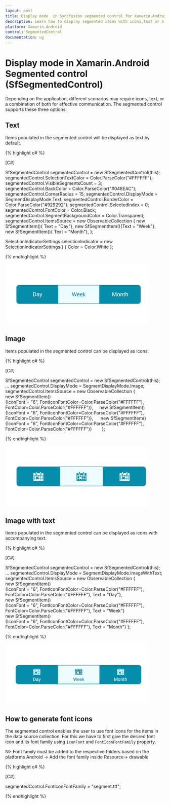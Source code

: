 ```yaml
---
layout: post
title: Display mode  in Syncfusion segmented control for Xamarin.Android
description: Learn how to display segmented items with icons,text or a combination of both icon and text in Segmented control
platform: Xamarin.Android
control: SegmentedControl
documentation: ug
---
```


# Display mode in Xamarin.Android Segmented control (SfSegmentedControl)

Depending on the application, different scenarios may require icons, text, or a combination of both for effective communication. The segmented control supports these three options.

## Text

Items populated in the segmented control will be displayed as text by default.

{% highlight c# %}

[C#]

SfSegmentedControl segmentedControl = new SfSegmentedControl(this);
segmentedControl.SelectionTextColor = Color.ParseColor("#FFFFFF");
segmentedControl.VisibleSegmentsCount = 3;
segmentedControl.BackColor = Color.ParseColor("#048EAC");
segmentedControl.CornerRadius = 15;
segmentedControl.DisplayMode = SegmentDisplayMode.Text;
segmentedControl.BorderColor = Color.ParseColor("#929292");
segmentedControl.SelectedIndex = 0;
segmentedControl.FontColor = Color.Black;
segmentedControl.SegmentBackgroundColor = Color.Transparent;
segmentedControl.ItemsSource = new ObservableCollection<SfSegmentItem>
{
    new SfSegmentItem(){ Text = "Day"},
    new SfSegmentItem(){Text = "Week"},
    new SfSegmentItem(){ Text = "Month"},
};

SelectionIndicatorSettings selectionIndicator = new SelectionIndicatorSettings()
{
    Color = Color.White
};
    
{% endhighlight %}

![Xamarin.Android SfSegmentedControl with Text display mode](images/Display-mode/Xamarin_Android_Text.png)

## Image 

Items populated in the segmented control can be displayed as icons.

{% highlight c# %}

[C#]

SfSegmentedControl segmentedControl = new SfSegmentedControl(this);
...
segmentedControl.DisplayMode = SegmentDisplayMode.Image;
segmentedControl.ItemsSource = new ObservableCollection<SfSegmentItem>
{
    new SfSegmentItem(){IconFont = "6", FontIconFontColor=Color.ParseColor("#FFFFFF"), FontColor=Color.ParseColor("#FFFFFF")},    
    new SfSegmentItem(){IconFont = "6", FontIconFontColor=Color.ParseColor("#FFFFFF"), FontColor=Color.ParseColor("#FFFFFF")},     
    new SfSegmentItem(){IconFont = "6", FontIconFontColor=Color.ParseColor("#FFFFFF"), FontColor=Color.ParseColor("#FFFFFF")}       
};  
        
{% endhighlight %}

![Xamarin.Android SfSegmentedControl with Image display mode](images/Display-mode/Xamarin_Android_Image.png)

## Image with text

Items populated in the segmented control can be displayed as icons with accompanying text.

{% highlight c# %}

[C#]

SfSegmentedControl segmentedControl = new SfSegmentedControl(this);
...
segmentedControl.DisplayMode = SegmentDisplayMode.ImageWithText;
segmentedControl.ItemsSource = new ObservableCollection<SfSegmentItem>
{
    new SfSegmentItem(){IconFont = "6", FontIconFontColor=Color.ParseColor("#FFFFFF"), FontColor=Color.ParseColor("#FFFFFF"), Text = "Day"},     
    new SfSegmentItem(){IconFont = "6", FontIconFontColor=Color.ParseColor("#FFFFFF"), FontColor=Color.ParseColor("#FFFFFF"), Text = "Week"}    
    new SfSegmentItem(){IconFont = "6", FontIconFontColor=Color.ParseColor("#FFFFFF"), FontColor=Color.ParseColor("#FFFFFF"), Text = "Month"}
};
   
{% endhighlight %}

![Xamarin.Android SfSegmentedControl with Image and Text display mode](images/Display-mode/Xamarin_Android_ImagewithText.png)

## How to generate font icons

The segmented control enables the user to use font icons for the items in the data source collection. For this we have to first give the desired font icon and its font family using `IconFont` and `FontIconFontFamily` property.

N> Font family must be added to the respective folders based on the platforms 
Android -> Add the font family inside Resource-> drawable

{% highlight c# %}

[C#]

segmentedControl.FontIconFontFamily = "segment.ttf";

{% endhighlight %}


